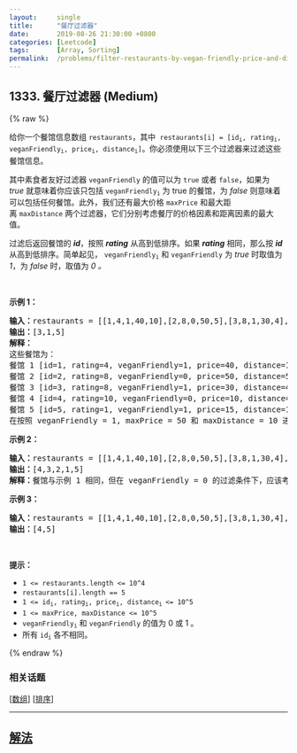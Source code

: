 ```yaml
---
layout:     single
title:      "餐厅过滤器"
date:       2019-08-26 21:30:00 +0800
categories: [Leetcode]
tags:       [Array, Sorting]
permalink:  /problems/filter-restaurants-by-vegan-friendly-price-and-distance/
---
```


## 1333. 餐厅过滤器 (Medium)

{% raw %}

<p>给你一个餐馆信息数组&nbsp;<code>restaurants</code>，其中&nbsp;&nbsp;<code>restaurants[i] = [id<sub>i</sub>, rating<sub>i</sub>, veganFriendly<sub>i</sub>, price<sub>i</sub>, distance<sub>i</sub>]</code>。你必须使用以下三个过滤器来过滤这些餐馆信息。</p>

<p>其中素食者友好过滤器&nbsp;<code>veganFriendly</code>&nbsp;的值可以为 <code>true</code> 或者 <code>false</code>，如果为 <em>true</em>&nbsp;就意味着你应该只包括&nbsp;<code>veganFriendly<sub>i</sub></code>&nbsp;为 true 的餐馆，为&nbsp;<em>false</em>&nbsp;则意味着可以包括任何餐馆。此外，我们还有最大价格&nbsp;<code>maxPrice</code>&nbsp;和最大距离&nbsp;<code>maxDistance</code>&nbsp;两个过滤器，它们分别考虑餐厅的价格因素和距离因素的最大值。</p>

<p>过滤后返回餐馆的 <strong><em>id</em></strong>，按照 <em><strong>rating</strong></em>&nbsp;从高到低排序。如果 <em><strong>rating</strong></em> 相同，那么按 <em><strong>id</strong></em> 从高到低排序。简单起见，&nbsp;<code>veganFriendly<sub>i</sub></code> 和 <code>veganFriendly</code>&nbsp;为&nbsp;<em>true</em>&nbsp;时取值为 <em>1</em>，为 <em>false</em> 时，取值为&nbsp;<em>0 。</em></p>

<p>&nbsp;</p>

<p><strong>示例 1：</strong></p>

<pre><strong>输入：</strong>restaurants = [[1,4,1,40,10],[2,8,0,50,5],[3,8,1,30,4],[4,10,0,10,3],[5,1,1,15,1]], veganFriendly = 1, maxPrice = 50, maxDistance = 10
<strong>输出：</strong>[3,1,5] 
<strong>解释： 
</strong>这些餐馆为：
餐馆 1 [id=1, rating=4, veganFriendly=1, price=40, distance=10]
餐馆 2 [id=2, rating=8, veganFriendly=0, price=50, distance=5]
餐馆 3 [id=3, rating=8, veganFriendly=1, price=30, distance=4]
餐馆 4 [id=4, rating=10, veganFriendly=0, price=10, distance=3]
餐馆 5 [id=5, rating=1, veganFriendly=1, price=15, distance=1] 
在按照 veganFriendly = 1, maxPrice = 50 和 maxDistance = 10 进行过滤后，我们得到了餐馆 3, 餐馆 1 和 餐馆 5（按评分从高到低排序）。 
</pre>

<p><strong>示例 2：</strong></p>

<pre><strong>输入：</strong>restaurants = [[1,4,1,40,10],[2,8,0,50,5],[3,8,1,30,4],[4,10,0,10,3],[5,1,1,15,1]], veganFriendly = 0, maxPrice = 50, maxDistance = 10
<strong>输出：</strong>[4,3,2,1,5]
<strong>解释：</strong>餐馆与示例 1 相同，但在 veganFriendly = 0 的过滤条件下，应该考虑所有餐馆。
</pre>

<p><strong>示例 3：</strong></p>

<pre><strong>输入：</strong>restaurants = [[1,4,1,40,10],[2,8,0,50,5],[3,8,1,30,4],[4,10,0,10,3],[5,1,1,15,1]], veganFriendly = 0, maxPrice = 30, maxDistance = 3
<strong>输出：</strong>[4,5]
</pre>

<p>&nbsp;</p>

<p><strong>提示：</strong></p>

<ul>
	<li><code>1 &lt;=&nbsp;restaurants.length &lt;= 10^4</code></li>
	<li><code>restaurants[i].length == 5</code></li>
	<li><code>1 &lt;=&nbsp;id<sub>i</sub>, rating<sub>i</sub>, price<sub>i</sub>, distance<sub>i </sub>&lt;= 10^5</code></li>
	<li><code>1 &lt;=&nbsp;maxPrice,&nbsp;maxDistance &lt;= 10^5</code></li>
	<li><code>veganFriendly<sub>i</sub></code> 和&nbsp;<code>veganFriendly</code>&nbsp;的值为 0 或 1 。</li>
	<li>所有 <code>id<sub>i</sub></code> 各不相同。</li>
</ul>

{% endraw %}

### 相关话题
  [[数组](https://github.com/openset/leetcode/tree/master/tag/array/README.md)]
  [[排序](https://github.com/openset/leetcode/tree/master/tag/sorting/README.md)]

---

## [解法](https://github.com/openset/leetcode/tree/master/problems/filter-restaurants-by-vegan-friendly-price-and-distance)
